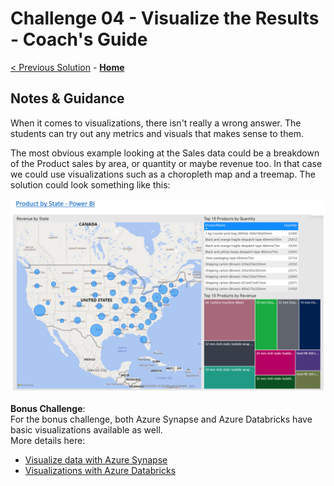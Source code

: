 # Challenge 04 - Visualize the Results - Coach's Guide 

[< Previous Solution](./Solution-03.md) - **[Home](./README.md)**

## Notes & Guidance

When it comes to visualizations, there isn't really a wrong answer. The students can try out any metrics and visuals that makes sense to them.
  
The most obvious example looking at the Sales data could be a breakdown of the Product sales by area, or quantity or maybe revenue too.
In that case we could use visualizations such as a choropleth map and a treemap.
The solution could look something like this:
  
![picture alt](./Solutions/Challenge4_Example.png)
  
__Bonus Challenge__:  
For the bonus challenge, both Azure Synapse and Azure Databricks have basic visualizations available as well.  
More details here:  
- [Visualize data with Azure Synapse](https://learn.microsoft.com/en-us/azure/synapse-analytics/spark/apache-spark-data-visualization)
- [Visualizations with Azure Databricks](https://learn.microsoft.com/en-us/azure/databricks/notebooks/visualizations/)
